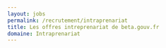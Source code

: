 ```yaml
---
layout: jobs
permalink: /recrutement/intraprenariat
title: Les offres intreprenariat de beta.gouv.fr
domaine: Intraprenariat
---
```

